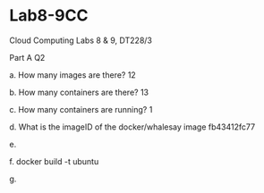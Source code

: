 # Lab8-9CC
Cloud Computing Labs 8 &amp; 9, DT228/3

Part A Q2

a. How	many	images	are	there? 12

b. How	many	containers	are	there? 13

c. How	many	containers	are	running? 1 

d. What	is	the	imageID	of	the	docker/whalesay	image fb43412fc77

e.

f. docker build -t ubuntu

g.
